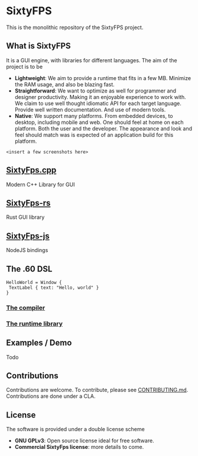 # SixtyFPS

This is the monolithic repository of the SixtyFPS project.

## What is SixtyFPS

It is a GUI engine, with libraries for different languages.
The aim of the project is to be

 - **Lightweight**: We aim to provide a runtime that fits in a few MB. Minimize the RAM usage, and also be blazing fast.
 - **Straightforward**: We want to optimize as well for programmer and designer productivity.
    Making it an enjoyable experience to work with. We claim to use well thought idiomatic API for each target language.
    Provide well written documentation. And use of modern tools.
 - **Native**: We support many platforms. From embedded devices, to desktop, including mobile and web. One should feel at 
    home on each platform. Both the user and the developer. The appearance and look and feel should match was is expected of 
    an application build for this platform.
    
 `<insert a few screenshots here>`
 
## [SixtyFps.cpp](api/sixtyfps-cpp)
 
Modern C++ Library for GUI

## [SixtyFps-rs](api/sixtyfps-rs)
 
Rust GUI library

## [SixtyFps-js](api/sixtyfps-js)

NodeJS bindings
 
## The .60 DSL

```60
HelloWorld = Window {
 TextLabel { text: "Hello, world" }
}
```

### [The compiler](...)

### [The runtime library](...)

## Examples / Demo

Todo

## Contributions

Contributions are welcome.
To contribute, please see [CONTRIBUTING.md](CONTRIBUTING.md).
Contributions are done under a CLA.

## License

The software is provided under a double license scheme

 - **GNU GPLv3**: Open source license ideal for free software.
 - **Commercial SixtyFps license**: more details to come.
